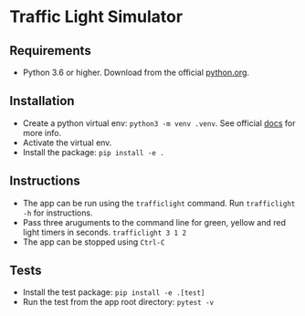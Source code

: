 # Traffic Light Simulator

## Requirements

- Python 3.6 or higher. Download from the official [python.org](https://www.python.org/downloads/).

## Installation

- Create a python virtual env: `python3 -m venv .venv`. See official [docs](https://docs.python.org/3/library/venv.html) for more info.
- Activate the virtual env.
- Install the package: `pip install -e .`

## Instructions

- The app can be run using the `trafficlight` command. Run `trafficlight -h` for instructions.
- Pass three aruguments to the command line for green, yellow and red light timers in seconds. `trafficlight 3 1 2`
- The app can be stopped using `Ctrl-C`

## Tests

- Install the test package: `pip install -e .[test]` 
- Run the test from the app root directory: `pytest -v`